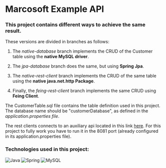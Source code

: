 # Marcosoft Example API

### This project contains different ways to achieve the same result.

These versions are divided in branches as follows:

1. The *native-database* branch implements the CRUD of the Customer table using the **native MySQL driver**.

2. The *jpa-database* branch does the same, but using **Spring Jpa**.

3. The *native-rest-client* branch implements the CRUD of the same table using the **native java.net.http Package**.

4. Finally, the *feing-rest-client* branch implements the same CRUD using **Feing Client**.

The CustomerTable.sql file contains the table definition used in this project. The database name should be "customerDatabase", as defined in the *application.properties file*.

The rest clients connects to an auxiliary api located in this link [here](https://github.com/mdstrapa/marcosoft-customer-aux-api). For this project to fully work you have to run it in the 8081 port (already configured in its application.properties file).

### Technologies used in this project:

![Java](https://img.shields.io/badge/Java-ED8B00?style=flat-square&logo=openjdk&logoColor=white)
![Spring](https://img.shields.io/badge/-Spring-6DB33F?style=flat-square&logo=spring&logoColor=white)
![MySQL](https://img.shields.io/badge/-MySQL-4479A1?style=flat-square&logo=mysql&logoColor=white)